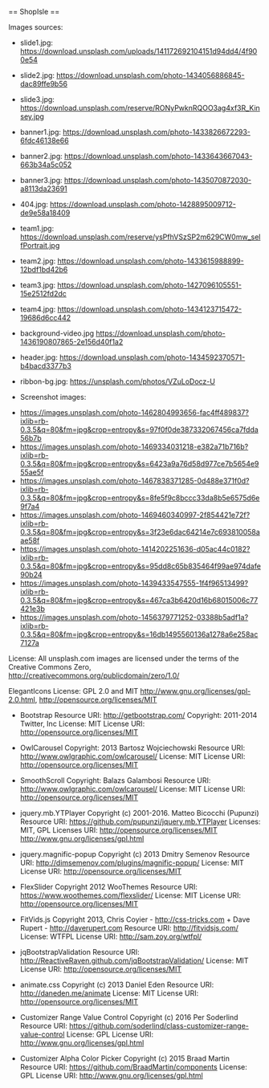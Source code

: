 == ShopIsle ==

Images sources:

 * slide1.jpg: https://download.unsplash.com/uploads/141172692104151d94dd4/4f900e54
 * slide2.jpg: https://download.unsplash.com/photo-1434056886845-dac89ffe9b56
 * slide3.jpg: https://download.unsplash.com/reserve/RONyPwknRQOO3ag4xf3R_Kinsey.jpg


 * banner1.jpg: https://download.unsplash.com/photo-1433826672293-6fdc46138e66
 * banner2.jpg: https://download.unsplash.com/photo-1433643667043-663b34a5c052
 * banner3.jpg: https://download.unsplash.com/photo-1435070872030-a8113da23691
 
 * 404.jpg: https://download.unsplash.com/photo-1428895009712-de9e58a18409
 
 * team1.jpg: https://download.unsplash.com/reserve/ysPfhVSzSP2m629CW0mw_selfPortrait.jpg
 * team2.jpg: https://download.unsplash.com/photo-1433615988899-12bdf1bd42b6
 * team3.jpg: https://download.unsplash.com/photo-1427096105551-15e2512fd2dc
 * team4.jpg: https://download.unsplash.com/photo-1434123715472-19686d6cc442
 
 * background-video.jpg https://download.unsplash.com/photo-1436190807865-2e156d40f1a2
 
 * header.jpg: https://download.unsplash.com/photo-1434592370571-b4bacd3377b3
 
 * ribbon-bg.jpg: https://unsplash.com/photos/VZuLoDocz-U

 * Screenshot images:
  - https://images.unsplash.com/photo-1462804993656-fac4ff489837?ixlib=rb-0.3.5&q=80&fm=jpg&crop=entropy&s=97f0f0de387332067456ca7fdda56b7b
  - https://images.unsplash.com/photo-1469334031218-e382a71b716b?ixlib=rb-0.3.5&q=80&fm=jpg&crop=entropy&s=6423a9a76d58d977ce7b5654e955ae5f
  - https://images.unsplash.com/photo-1467838371285-0d488e371f0d?ixlib=rb-0.3.5&q=80&fm=jpg&crop=entropy&s=8fe5f9c8bccc33da8b5e6575d6e9f7a4
  - https://images.unsplash.com/photo-1469460340997-2f854421e72f?ixlib=rb-0.3.5&q=80&fm=jpg&crop=entropy&s=3f23e6dac64214e7c693810058aae58f
  - https://images.unsplash.com/photo-1414202251636-d05ac44c0182?ixlib=rb-0.3.5&q=80&fm=jpg&crop=entropy&s=95dd8c65b835464f99ae974dafe90b24
  - https://images.unsplash.com/photo-1439433547555-1f4f96513499?ixlib=rb-0.3.5&q=80&fm=jpg&crop=entropy&s=467ca3b6420d16b68015006c77421e3b
  - https://images.unsplash.com/photo-1456379771252-03388b5adf1a?ixlib=rb-0.3.5&q=80&fm=jpg&crop=entropy&s=16db1495560136a1278a6e258ac7127a

License: All unsplash.com images are licensed under the terms of the Creative Commons Zero, http://creativecommons.org/publicdomain/zero/1.0/ 	

ElegantIcons License: GPL 2.0 and MIT http://www.gnu.org/licenses/gpl-2.0.html, http://opensource.org/licenses/MIT

* Bootstrap
Resource URI: http://getbootstrap.com/
Copyright: 2011-2014 Twitter, Inc
License: MIT
License URI: http://opensource.org/licenses/MIT

* OwlCarousel
Copyright: 2013 Bartosz Wojciechowski
Resource URI: http://www.owlgraphic.com/owlcarousel/
License: MIT
License URI: http://opensource.org/licenses/MIT

* SmoothScroll
Copyright: Balazs Galambosi
Resource URI: http://www.owlgraphic.com/owlcarousel/
License: MIT
License URI: http://opensource.org/licenses/MIT

* jquery.mb.YTPlayer
Copyright (c) 2001-2016. Matteo Bicocchi (Pupunzi)
Resource URI: https://github.com/pupunzi/jquery.mb.YTPlayer
Licenses: MIT, GPL
Licenses URI: http://opensource.org/licenses/MIT
              http://www.gnu.org/licenses/gpl.html

* jquery.magnific-popup
Copyright (c) 2013 Dmitry Semenov
Resource URI: http://dimsemenov.com/plugins/magnific-popup/
License: MIT
License URI: http://opensource.org/licenses/MIT

* FlexSlider
Copyright 2012 WooThemes
Resource URI: https://www.woothemes.com/flexslider/
License: MIT
License URI: http://opensource.org/licenses/MIT

* FitVids.js
Copyright 2013, Chris Coyier - http://css-tricks.com + Dave Rupert - http://daverupert.com
Resource URI: http://fitvidsjs.com/
License: WTFPL
License URI: http://sam.zoy.org/wtfpl/

* jqBootstrapValidation
Resource URI: http://ReactiveRaven.github.com/jqBootstrapValidation/
License: MIT
License URI: http://opensource.org/licenses/MIT

* animate.css
Copyright (c) 2013 Daniel Eden
Resource URI: http://daneden.me/animate
License: MIT
License URI: http://opensource.org/licenses/MIT

* Customizer Range Value Control
Copyright (c) 2016 Per Soderlind
Resource URI: https://github.com/soderlind/class-customizer-range-value-control
License: GPL
License URI: http://www.gnu.org/licenses/gpl.html

* Customizer Alpha Color Picker
Copyright (c) 2015 Braad Martin
Resource URI: https://github.com/BraadMartin/components
License: GPL
License URI: http://www.gnu.org/licenses/gpl.html
